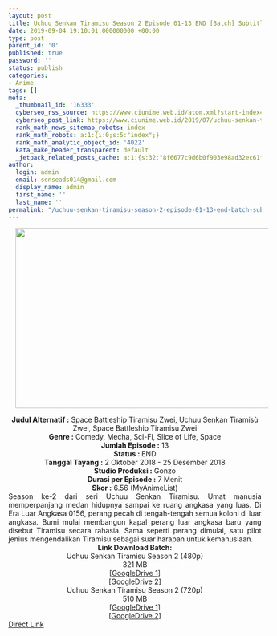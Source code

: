 ```yaml
---
layout: post
title: Uchuu Senkan Tiramisu Season 2 Episode 01-13 END [Batch] Subtitle Indonesia
date: 2019-09-04 19:10:01.000000000 +00:00
type: post
parent_id: '0'
published: true
password: ''
status: publish
categories:
- Anime
tags: []
meta:
  _thumbnail_id: '16333'
  cyberseo_rss_source: https://www.ciunime.web.id/atom.xml?start-index=3601&max-results=150
  cyberseo_post_link: https://www.ciunime.web.id/2019/07/uchuu-senkan-tiramisu-season-2-episode.html
  rank_math_news_sitemap_robots: index
  rank_math_robots: a:1:{i:0;s:5:"index";}
  rank_math_analytic_object_id: '4022'
  kata_make_header_transparent: default
  _jetpack_related_posts_cache: a:1:{s:32:"8f6677c9d6b0f903e98ad32ec61f8deb";a:2:{s:7:"expires";i:1646002427;s:7:"payload";a:0:{}}}
author:
  login: admin
  email: senseads014@gmail.com
  display_name: admin
  first_name: ''
  last_name: ''
permalink: "/uchuu-senkan-tiramisu-season-2-episode-01-13-end-batch-subtitle-indonesia/"
---
```

<div class="separator" style="clear: both; text-align: center;"><a href="https://1.bp.blogspot.com/-eO3Ul5Em2cM/XTbC1ex06EI/AAAAAAAAcbA/eX5ikVFRaK0lc9c4jbdYJSFff0c2EktKgCLcBGAs/s1600/Uchuu%2BSenkan%2BTiramisu%2BSeason%2B2.png" imageanchor="1" style="margin-left: 1em; margin-right: 1em;"><img border="0" data-original-height="720" data-original-width="1280" height="360" src="{{ site.baseurl }}/assets/2019/09/Uchuu%2BSenkan%2BTiramisu%2BSeason%2B2.png" width="640" /></a></div>
<p>
<div style="text-align: center;"><b>Judul</b><b><b> Alternatif </b>:</b> Space Battleship Tiramisu Zwei, Uchuu Senkan Tiramisù Zwei, Space Battleship Tiramisu Zwei</div>
<div style="text-align: center;"><b><b>Genre :</b></b> Comedy, Mecha, Sci-Fi, Slice of Life, Space</div>
<div style="text-align: center;"><b>Jumlah Episode :</b> 13<br /><b>Status :&nbsp;</b>END<br /><b>Tanggal Tayang :</b> 2 Oktober 2018 - 25 Desember 2018<br /><b>Studio Produksi :</b> Gonzo<br /><b>Durasi per Episode :</b> 7 Menit</div>
<div style="text-align: center;"><b>Skor :</b> 6.56 (MyAnimeList)</div>
<div style="text-align: center;"></div>
<div style="text-align: justify;"><span class="isi">Season ke-2 dari seri Uchuu Senkan Tiramisu. Umat manusia memperpanjang medan hidupnya sampai ke ruang angkasa yang luas. Di Era Luar Angkasa 0156, perang pecah di tengah-tengah semua koloni di luar angkasa. Bumi mulai membangun kapal perang luar angkasa baru yang disebut Tiramisu secara rahasia. Sama seperti perang dimulai, satu pilot jenius mengendalikan Tiramisu sebagai suar harapan untuk kemanusiaan.</span></div>
<div style="text-align: justify;"></div>
<div style="text-align: justify;"></div>
<div style="text-align: center;"><b>Link Download Batch:</b></div>
<div style="text-align: center;">Uchuu Senkan Tiramisu Season 2 (480p)</div>
<div style="text-align: center;">
<div style="text-align: center;">
<div style="text-align: center;">321 MB</div>
<div style="text-align: center;">[<a href="https://drive.google.com/file/d/1sHUftmep3JGtBSgQaHphsQBbFEA6S9KP/view" target="_blank" rel="noopener">GoogleDrive 1</a>]<br />[<a href="https://drive.google.com/file/d/16FIbKPsDjmYSek7PebM7oalhUmMWdZWb/view" target="_blank" rel="noopener">GoogleDrive 2</a>]
<div style="text-align: center;">Uchuu Senkan Tiramisu Season 2 (720p)</div>
<div style="text-align: center;">510 MB</div>
<div style="text-align: center;">[<a href="https://drive.google.com/file/d/1wGmRZyeVjViBM8pObNIq6eFZnHJEWeep/view" target="_blank" rel="noopener">GoogleDrive 1</a>]<br />[<a href="https://drive.google.com/file/d/1cNOU11LGk0taD3PDoQLJMg5QOJGnWcVT/view" target="_blank" rel="noopener">GoogleDrive 2</a>]</div>
</div>
</div>
</div>
<link rel="stylesheet" href="https://cdnjs.cloudflare.com/ajax/libs/font-awesome/4.7.0/css/font-awesome.min.css" />
<div class="divbtn"> <a href="https://handymansurrender.com/fihup8buzv?key=94550f7ce39444073321dde3b8782f97" class="btn"><i class="fa fa-download"></i> Direct Link</a> </div>
